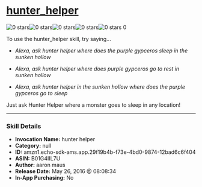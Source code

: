 # [hunter_helper](http://alexa.amazon.com/#skills/amzn1.echo-sdk-ams.app.29f19b4b-f73e-4bd0-9874-12bad6c6f404)
![0 stars](../../images/ic_star_border_black_18dp_1x.png)![0 stars](../../images/ic_star_border_black_18dp_1x.png)![0 stars](../../images/ic_star_border_black_18dp_1x.png)![0 stars](../../images/ic_star_border_black_18dp_1x.png)![0 stars](../../images/ic_star_border_black_18dp_1x.png) 0

To use the hunter_helper skill, try saying...

* *Alexa, ask hunter helper where does the purple gypceros sleep in the sunken hollow*

* *Alexa, ask hunter helper where does purple gypceros go to rest in sunken hollow*

* *Alexa, ask hunter helper in the sunken hollow where does the purple gypceros go to sleep*

Just ask Hunter Helper where a monster goes to sleep in any location!

***

### Skill Details

* **Invocation Name:** hunter helper
* **Category:** null
* **ID:** amzn1.echo-sdk-ams.app.29f19b4b-f73e-4bd0-9874-12bad6c6f404
* **ASIN:** B01G4IIL7U
* **Author:** aaron maus
* **Release Date:** May 26, 2016 @ 08:08:34
* **In-App Purchasing:** No
